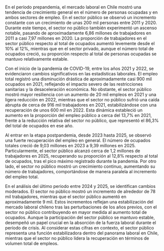 En el período prepandemia, el mercado laboral en Chile mostró una tendencia de crecimiento general en el número de personas ocupadas y en ambos sectores de empleo. En el sector público se observó un incremento constante con un crecimiento de unas 200 mil personas entre 2011 y 2020. Durante este tiempo, el sector no público también experimentó un ascenso notable, pasando de aproximadamente 6,86 millones de trabajadores en 2011 a casi 7,97 millones en 2020. La proporción de trabajadores en el sector público respecto al total de ocupados aumentó levemente desde el 10% al 12%, mientras que en el sector privado, aunque el número total de ocupados creció, su proporción respecto al total de personas ocupadas se mantuvo relativamente estable.

Con el inicio de la pandemia de COVID-19, entre los años 2021 y 2022, se evidenciaron cambios significativos en las estadísticas laborales. El empleo total registró una disminución drástica de aproximadamente casi 900 mil ocupados en 2021, reflejando el impacto severo de las restricciones sanitarias y la desaceleración económica. No obstante, el sector público mostró mayor resiliencia con un aumento de 20 mil empleos en 2021 y una ligera reducción en 2022, mientras que el sector no público sufrió una caída abrupta de cerca de 916 mil trabajadores en 2021, estabilizándose con una recuperación de unos 600 mil en 2022. Esta dinámica estableció un aumento en la proporción del empleo público a cerca del 13,7% en 2021, frente a la reducción relativa del sector no público, que representó el 86,3% del total de ocupados en ese año.

Al entrar en la etapa postpandemia, desde 2023 hasta 2025, se observó una fuerte recuperación del empleo en general. El número de ocupados totales creció de 9,03 millones en 2023 a 9,39 millones en 2025. Particularmente, el sector público alcanzó cerca de 1,2 millones de trabajadores en 2025, recuperando su proporción al 12,8% respecto al total de ocupados, tras el pico máximo registrado durante la pandemia. Por otro lado, el sector no público mostró un crecimiento continuo, aumentando su número de trabajadores, comportándose de manera paralela al incremento del empleo total.

En el análisis del último periodo entre 2024 y 2025, se identifican cambios moderados. El sector no público mostró un incremento de alrededor de 78 mil trabajadores, mientras que el sector público aumentó en aproximadamente 9 mil. Estos incrementos reflejan una estabilización del mercado laboral chileno tras las perturbaciones de los años previos, con el sector no público contribuyendo en mayor medida al aumento total de ocupados. Aunque la participación del sector público se mantuvo estable, desempeñó un papel crucial en la absorción de la fuerza laboral durante el período de crisis. Al considerar estas cifras en contexto, el sector público representa una función estabilizadora dentro del panorama laboral en Chile, mientras que el sector no público lidera la recuperación en términos de volumen total de empleos.
